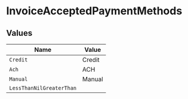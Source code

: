 # InvoiceAcceptedPaymentMethods


## Values

| Name                     | Value                    |
| ------------------------ | ------------------------ |
| `Credit`                 | Credit                   |
| `Ach`                    | ACH                      |
| `Manual`                 | Manual                   |
| `LessThanNilGreaterThan` | <nil>                    |